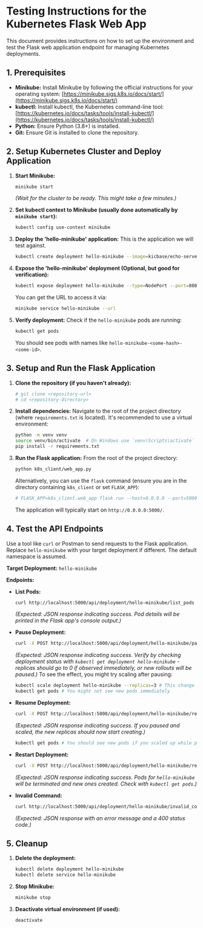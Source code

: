 # Testing Instructions for the Kubernetes Flask Web App

This document provides instructions on how to set up the environment and test the Flask web application endpoint for managing Kubernetes deployments.

## 1. Prerequisites

*   **Minikube:** Install Minikube by following the official instructions for your operating system: [https://minikube.sigs.k8s.io/docs/start/](https://minikube.sigs.k8s.io/docs/start/)
*   **kubectl:** Install kubectl, the Kubernetes command-line tool: [https://kubernetes.io/docs/tasks/tools/install-kubectl/](https://kubernetes.io/docs/tasks/tools/install-kubectl/)
*   **Python:** Ensure Python (3.8+) is installed.
*   **Git:** Ensure Git is installed to clone the repository.

## 2. Setup Kubernetes Cluster and Deploy Application

1.  **Start Minikube:**
    ```bash
    minikube start
    ```
    *(Wait for the cluster to be ready. This might take a few minutes.)*

2.  **Set kubectl context to Minikube (usually done automatically by `minikube start`):**
    ```bash
    kubectl config use-context minikube
    ```

3.  **Deploy the 'hello-minikube' application:**
    This is the application we will test against.
    ```bash
    kubectl create deployment hello-minikube --image=kicbase/echo-server:1.0
    ```

4.  **Expose the 'hello-minikube' deployment (Optional, but good for verification):**
    ```bash
    kubectl expose deployment hello-minikube --type=NodePort --port=8080
    ```
    You can get the URL to access it via:
    ```bash
    minikube service hello-minikube --url
    ```

5.  **Verify deployment:**
    Check if the `hello-minikube` pods are running:
    ```bash
    kubectl get pods
    ```
    You should see pods with names like `hello-minikube-<some-hash>-<some-id>`.

## 3. Setup and Run the Flask Application

1.  **Clone the repository (if you haven't already):**
    ```bash
    # git clone <repository-url>
    # cd <repository-directory>
    ```

2.  **Install dependencies:**
    Navigate to the root of the project directory (where `requirements.txt` is located).
    It's recommended to use a virtual environment:
    ```bash
    python -m venv venv
    source venv/bin/activate  # On Windows use `venv\Scripts\activate`
    pip install -r requirements.txt
    ```

3.  **Run the Flask application:**
    From the root of the project directory:
    ```bash
    python k8s_client/web_app.py
    ```
    Alternatively, you can use the `flask` command (ensure you are in the directory containing `k8s_client` or set `FLASK_APP`):
    ```bash
    # FLASK_APP=k8s_client.web_app flask run --host=0.0.0.0 --port=5000
    ```
    The application will typically start on `http://0.0.0.0:5000/`.

## 4. Test the API Endpoints

Use a tool like `curl` or Postman to send requests to the Flask application. Replace `hello-minikube` with your target deployment if different. The default namespace is assumed.

**Target Deployment:** `hello-minikube`

**Endpoints:**

*   **List Pods:**
    ```bash
    curl http://localhost:5000/api/deployment/hello-minikube/list_pods
    ```
    *(Expected: JSON response indicating success. Pod details will be printed in the Flask app's console output.)*

*   **Pause Deployment:**
    ```bash
    curl -X POST http://localhost:5000/api/deployment/hello-minikube/pause_deployment
    ```
    *(Expected: JSON response indicating success. Verify by checking deployment status with `kubectl get deployment hello-minikube` - replicas should go to 0 if observed immediately, or new rollouts will be paused.)*
    To see the effect, you might try scaling after pausing:
    ```bash
    kubectl scale deployment hello-minikube --replicas=3 # This change will be pending
    kubectl get pods # You might not see new pods immediately
    ```

*   **Resume Deployment:**
    ```bash
    curl -X POST http://localhost:5000/api/deployment/hello-minikube/resume_deployment
    ```
    *(Expected: JSON response indicating success. If you paused and scaled, the new replicas should now start creating.)*
    ```bash
    kubectl get pods # You should see new pods if you scaled up while paused
    ```

*   **Restart Deployment:**
    ```bash
    curl -X POST http://localhost:5000/api/deployment/hello-minikube/restart_deployment
    ```
    *(Expected: JSON response indicating success. Pods for `hello-minikube` will be terminated and new ones created. Check with `kubectl get pods`.)*

*   **Invalid Command:**
    ```bash
    curl http://localhost:5000/api/deployment/hello-minikube/invalid_command
    ```
    *(Expected: JSON response with an error message and a 400 status code.)*

## 5. Cleanup

1.  **Delete the deployment:**
    ```bash
    kubectl delete deployment hello-minikube
    kubectl delete service hello-minikube
    ```

2.  **Stop Minikube:**
    ```bash
    minikube stop
    ```

3.  **Deactivate virtual environment (if used):**
    ```bash
    deactivate
    ```
